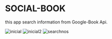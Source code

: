 # SOCIAL-BOOK

this app search information from Google-Book Api.


![inicial](https://user-images.githubusercontent.com/71521248/153093851-1f11cd75-a3b0-4816-a2d2-7c59d7636782.png)
![inicial2](https://user-images.githubusercontent.com/71521248/153093881-84ae1797-97b6-4c77-bc7d-b91c508e0b48.png)
![searchnos](https://user-images.githubusercontent.com/71521248/153093889-21f43d00-0f20-4f20-a75f-b49256f4636e.png)

